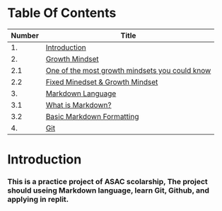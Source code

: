 # Table Of Contents 


Number | Title 
------------ | -------------
1. | [ Introduction](https://nashatalzaatreh.github.io/reading-notes/#this-is-a-practice-project-of-asac-scolarship-the-project-should-useing-markdown-language-learn-git--github-and-applying-in-replit)
2. | [ Growth Mindset](https://nashatalzaatreh.github.io/reading-notes/Growth)
2.1 | [ One of the most growth mindsets you could know](https://nashatalzaatreh.github.io/reading-notes/Growth#one-of-the-most-growth-mindsets-you-could-know)
2.2| [ Fixed Minedset & Growth Mindset](https://nashatalzaatreh.github.io/reading-notes/Growth#to-make-the-distinction-between-a-growth-mindset-and-a-fixed-mindset-clearer-we-have-provided-this-table-with-growth-mindset-examples-and-fixed-mindset-examples)
3.| [Markdown Language](https://nashatalzaatreh.github.io/reading-notes/Markdown)
3.1 | [ What is Markdown?](https://nashatalzaatreh.github.)
3.2| [ Basic Markdown Formatting](https://nashatalzaatreh.github.io/reading-notes/Markdown#basic-markdown-formatting)
4.| [Git](https://nashatalzaatreh.github.io/reading-notes/Git)








# Introduction

### This is a practice project of ASAC scolarship, The project should useing Markdown language, learn Git,  Github, and applying in replit.

